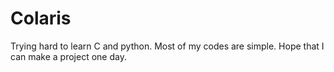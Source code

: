 # Colaris
Trying hard to learn C and python. 
Most of my codes are simple. Hope that I can make a project one day.
